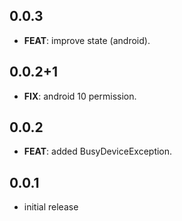## 0.0.3

 - **FEAT**: improve state (android).

## 0.0.2+1

 - **FIX**: android 10 permission.

## 0.0.2

 - **FEAT**: added BusyDeviceException.

## 0.0.1

* initial release
